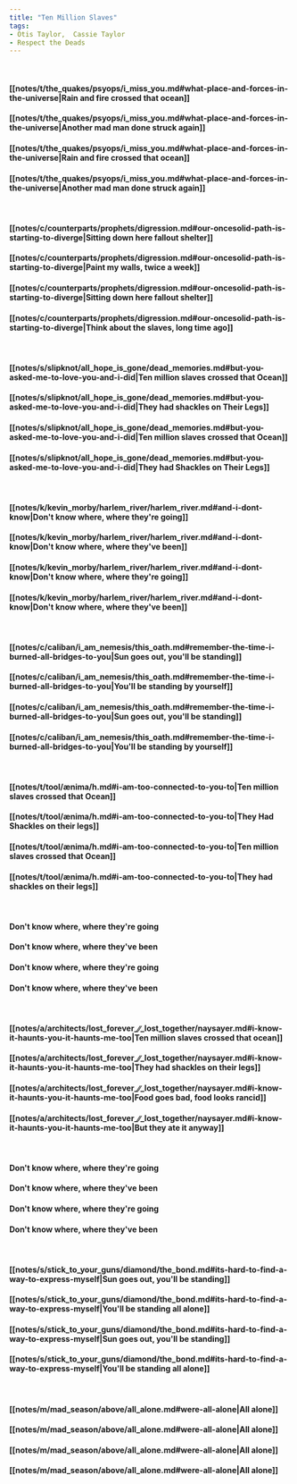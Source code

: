```yaml
---
title: "Ten Million Slaves"
tags:
- Otis Taylor,  Cassie Taylor
- Respect the Deads
---
```

&nbsp;
#### [[notes/t/the_quakes/psyops/i_miss_you.md#what-place-and-forces-in-the-universe|Rain and fire crossed that ocean]]
#### [[notes/t/the_quakes/psyops/i_miss_you.md#what-place-and-forces-in-the-universe|Another mad man done struck again]]
#### [[notes/t/the_quakes/psyops/i_miss_you.md#what-place-and-forces-in-the-universe|Rain and fire crossed that ocean]]
#### [[notes/t/the_quakes/psyops/i_miss_you.md#what-place-and-forces-in-the-universe|Another mad man done struck again]]
&nbsp;
#### [[notes/c/counterparts/prophets/digression.md#our-oncesolid-path-is-starting-to-diverge|Sitting down here fallout shelter]]
#### [[notes/c/counterparts/prophets/digression.md#our-oncesolid-path-is-starting-to-diverge|Paint my walls, twice a week]]
#### [[notes/c/counterparts/prophets/digression.md#our-oncesolid-path-is-starting-to-diverge|Sitting down here fallout shelter]]
#### [[notes/c/counterparts/prophets/digression.md#our-oncesolid-path-is-starting-to-diverge|Think about the slaves, long time ago]]
&nbsp;
#### [[notes/s/slipknot/all_hope_is_gone/dead_memories.md#but-you-asked-me-to-love-you-and-i-did|Ten million slaves crossed that Ocean]]
#### [[notes/s/slipknot/all_hope_is_gone/dead_memories.md#but-you-asked-me-to-love-you-and-i-did|They had shackles on Their Legs]]
#### [[notes/s/slipknot/all_hope_is_gone/dead_memories.md#but-you-asked-me-to-love-you-and-i-did|Ten million slaves crossed that Ocean]]
#### [[notes/s/slipknot/all_hope_is_gone/dead_memories.md#but-you-asked-me-to-love-you-and-i-did|They had Shackles on Their Legs]]
&nbsp;
#### [[notes/k/kevin_morby/harlem_river/harlem_river.md#and-i-dont-know|Don't know where, where they're going]]
#### [[notes/k/kevin_morby/harlem_river/harlem_river.md#and-i-dont-know|Don't know where, where they've been]]
#### [[notes/k/kevin_morby/harlem_river/harlem_river.md#and-i-dont-know|Don't know where, where they're going]]
#### [[notes/k/kevin_morby/harlem_river/harlem_river.md#and-i-dont-know|Don't know where, where they've been]]
&nbsp;
#### [[notes/c/caliban/i_am_nemesis/this_oath.md#remember-the-time-i-burned-all-bridges-to-you|Sun goes out, you'll be standing]]
#### [[notes/c/caliban/i_am_nemesis/this_oath.md#remember-the-time-i-burned-all-bridges-to-you|You'll be standing by yourself]]
#### [[notes/c/caliban/i_am_nemesis/this_oath.md#remember-the-time-i-burned-all-bridges-to-you|Sun goes out, you'll be standing]]
#### [[notes/c/caliban/i_am_nemesis/this_oath.md#remember-the-time-i-burned-all-bridges-to-you|You'll be standing by yourself]]
&nbsp;
#### [[notes/t/tool/ænima/h.md#i-am-too-connected-to-you-to|Ten million slaves crossed that Ocean]]
#### [[notes/t/tool/ænima/h.md#i-am-too-connected-to-you-to|They Had Shackles on their legs]]
#### [[notes/t/tool/ænima/h.md#i-am-too-connected-to-you-to|Ten million slaves crossed that Ocean]]
#### [[notes/t/tool/ænima/h.md#i-am-too-connected-to-you-to|They had shackles on their legs]]
&nbsp;
#### Don't know where, where they're going
#### Don't know where, where they've been
#### Don't know where, where they're going
#### Don't know where, where they've been
&nbsp;
#### [[notes/a/architects/lost_forever_∕∕_lost_together/naysayer.md#i-know-it-haunts-you-it-haunts-me-too|Ten million slaves crossed that ocean]]
#### [[notes/a/architects/lost_forever_∕∕_lost_together/naysayer.md#i-know-it-haunts-you-it-haunts-me-too|They had shackles on their legs]]
#### [[notes/a/architects/lost_forever_∕∕_lost_together/naysayer.md#i-know-it-haunts-you-it-haunts-me-too|Food goes bad, food looks rancid]]
#### [[notes/a/architects/lost_forever_∕∕_lost_together/naysayer.md#i-know-it-haunts-you-it-haunts-me-too|But they ate it anyway]]
&nbsp;
#### Don't know where, where they're going
#### Don't know where, where they've been
#### Don't know where, where they're going
#### Don't know where, where they've been
&nbsp;
#### [[notes/s/stick_to_your_guns/diamond/the_bond.md#its-hard-to-find-a-way-to-express-myself|Sun goes out, you'll be standing]]
#### [[notes/s/stick_to_your_guns/diamond/the_bond.md#its-hard-to-find-a-way-to-express-myself|You'll be standing all alone]]
#### [[notes/s/stick_to_your_guns/diamond/the_bond.md#its-hard-to-find-a-way-to-express-myself|Sun goes out, you'll be standing]]
#### [[notes/s/stick_to_your_guns/diamond/the_bond.md#its-hard-to-find-a-way-to-express-myself|You'll be standing all alone]]
&nbsp;
#### [[notes/m/mad_season/above/all_alone.md#were-all-alone|All alone]]
#### [[notes/m/mad_season/above/all_alone.md#were-all-alone|All alone]]
#### [[notes/m/mad_season/above/all_alone.md#were-all-alone|All alone]]
#### [[notes/m/mad_season/above/all_alone.md#were-all-alone|All alone]]
